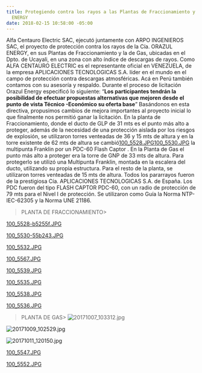 ```yaml
---
title: Protegiendo contra los rayos a las Plantas de Fraccionamiento y de Gas de ORAZUL
  ENERGY
date: 2018-02-15 10:58:00 -05:00
---
```


Alfa Centauro Electric SAC, ejecutó juntamente con ARPO INGENIEROS SAC, el proyecto de protección contra los rayos de la Cía. ORAZUL ENERGY, en sus Plantas de Fraccionamiento y la de Gas, ubicadas en el Dpto. de Ucayali, en una zona con alto índice de descargas de rayos. Como ALFA CENTAURO ELECTRIC  es el representante oficial en VENEZUELA, de la empresa APLICACIONES TECNOLOGICAS S.A. líder en el mundo en el campo de protección contra descargas atmosféricas. Acá en Perú también contamos con su asesoría y respaldo. Durante el proceso de licitación Orazul Energy especificó lo siguiente: “**Los participantes tendrán la posibilidad de efectuar propuestas alternativas que mejoren desde el punto de vista Técnico -Económico su oferta base**”
Basándonos en esta directiva, propusimos cambios de mejora importantes al proyecto inicial lo que finalmente nos permitió ganar la licitación. En la planta de Fraccionamiento, donde el ducto de GLP de 31 mts es el punto más alto a proteger, además de la necesidad de una protección aislada por los riesgos de explosión, se utilizaron torres venteadas de 36 y 15 mts de altura y en la torre existente de 62 mts de altura se cambió[100_5528.JPG](/uploads/100_5528.JPG)[100_5530.JPG](/uploads/100_5530.JPG) la multipunta Franklin por un PDC-60 Flash Captor . En la Planta de Gas el punto más alto a proteger era la torre de GNP de 33 mts de altura. Para protegerlo se utilizó una Multipunta Franklin, montada en la escalera del ducto, utilizando su propia estructura. Para el resto de la planta, se utilizaron torres venteadas de 15 mts de altura. Todos los pararrayos fueron de la prestigiosa Cía. APLICACIONES TECNOLOGICAS S.A. de España. Los PDC fueron del tipo FLASH CAPTOR PDC-60, con un radio de protección de 79 mts para el Nivel I de protección. Se utilizaron  como Guía la Norma NTP-IEC-62305 y la Norma UNE 21186.

> PLANTA DE FRACCIONAMIENTO> 

 [100_5528-b5255f.JPG](/uploads/100_5528-b5255f.JPG)

[100_5530-55b243.JPG](/uploads/100_5530-55b243.JPG)

[100_5532.JPG](/uploads/100_5532.JPG)

[100_5567.JPG](/uploads/100_5567.JPG)

[100_5539.JPG](/uploads/100_5539.JPG)

[100_5535.JPG](/uploads/100_5535.JPG)

[100_5538.JPG](/uploads/100_5538.JPG)

[100_5536.JPG](/uploads/100_5536.JPG)

> PLANTA DE GAS> 
![20171007_103312.jpg](/uploads/20171007_103312.jpg)

![20171009_102529.jpg](/uploads/20171009_102529.jpg)

![20171011_120150.jpg](/uploads/20171011_120150.jpg)

[100_5547.JPG](/uploads/100_5547.JPG)

[100_5552.JPG](/uploads/100_5552.JPG)




